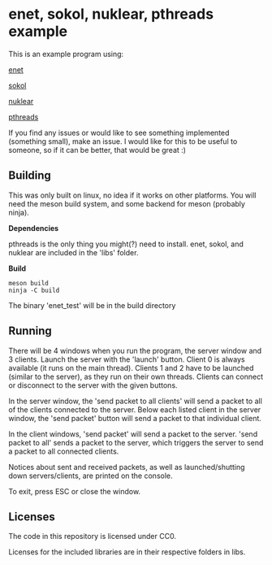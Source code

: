 # enet, sokol, nuklear, pthreads example

This is an example program using:

[enet](https://github.com/lsalzman/enet)

[sokol](https://github.com/floooh/sokol)

[nuklear](https://github.com/Immediate-Mode-UI/Nuklear)

[pthreads](https://en.wikipedia.org/wiki/Pthreads)

If you find any issues or would like to see something implemented (something small),
make an issue. I would like for this to be useful to someone, so if it can be better,
that would be great :)


## Building

This was only built on linux, no idea if it works on other platforms.
You will need the meson build system, and some backend for meson (probably ninja).


**Dependencies**

pthreads is the only thing you might(?) need to install.
enet, sokol, and nuklear are included in the 'libs' folder.


**Build**

```
meson build
ninja -C build
```

The binary 'enet_test' will be in the build directory


## Running

There will be 4 windows when you run the program, the server window and 3 clients.
Launch the server with the 'launch' button.
Client 0 is always available (it runs on the main thread).
Clients 1 and 2 have to be launched (similar to the server), as they run on their
own threads.
Clients can connect or disconnect to the server with the given buttons.

In the server window, the 'send packet to all clients' will send a packet to all
of the clients connected to the server.
Below each listed client in the server window, the 'send packet' button will send
a packet to that individual client.

In the client windows, 'send packet' will send a packet to the server.
'send packet to all' sends a packet to the server, which triggers the server to
send a packet to all connected clients.

Notices about sent and received packets, as well as launched/shutting down
servers/clients, are printed on the console.

To exit, press ESC or close the window.


## Licenses

The code in this repository is licensed under CC0.

Licenses for the included libraries are in their respective folders in libs.
